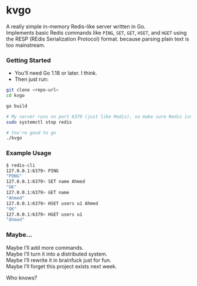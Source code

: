 # kvgo

A really simple in-memory Redis-like server written in Go.  
Implements basic Redis commands like `PING`, `SET`, `GET`, `HSET`, and `HGET` using the RESP (REdis Serialization Protocol) format. because parsing plain text is too mainstream.


### Getting Started
- You'll need Go 1.18 or later. I think.
- Then just run:

```bash
git clone <repo-url>
cd kvgo

go build

# My server runs on port 6379 (just like Redis), so make sure Redis isn't running:
sudo systemctl stop redis

# You're good to go
./kvgo
```

### Example Usage

```bash
$ redis-cli
127.0.0.1:6379> PING
"PONG"
127.0.0.1:6379> SET name Ahmed
"OK"
127.0.0.1:6379> GET name
"Ahmed"
127.0.0.1:6379> HSET users u1 Ahmed
"OK"
127.0.0.1:6379> HGET users u1
"Ahmed"
```

### Maybe…

Maybe I’ll add more commands.  
Maybe I’ll turn it into a distributed system.  
Maybe I’ll rewrite it in brainfuck just for fun.  
Maybe I’ll forget this project exists next week.

Who knows?
